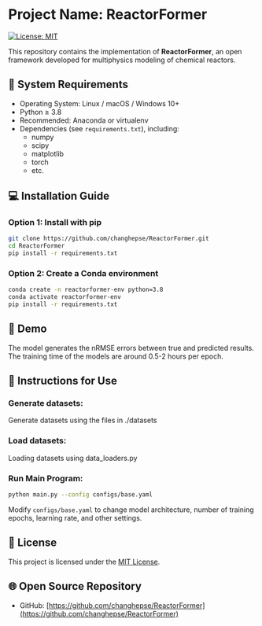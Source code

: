 # Project Name: ReactorFormer

[![License: MIT](https://img.shields.io/badge/License-MIT-yellow.svg)](LICENSE)

This repository contains the implementation of **ReactorFormer**, an open framework developed for multiphysics modeling of chemical reactors.
## 🔧 System Requirements

- Operating System: Linux / macOS / Windows 10+
- Python ≥ 3.8
- Recommended: Anaconda or virtualenv
- Dependencies (see `requirements.txt`), including:
  - numpy
  - scipy
  - matplotlib
  - torch
  - etc.

## 💻 Installation Guide

### Option 1: Install with pip
```bash
git clone https://github.com/changhepse/ReactorFormer.git
cd ReactorFormer
pip install -r requirements.txt
```

### Option 2: Create a Conda environment
```bash
conda create -n reactorformer-env python=3.8
conda activate reactorformer-env
pip install -r requirements.txt
```

## 📘 Demo
The model generates the nRMSE errors between true and predicted results.
The training time of the models are around 0.5-2 hours per epoch.

## 📘 Instructions for Use

### Generate datasets:
Generate datasets using the files in ./datasets

### Load datasets:
Loading datasets using data_loaders.py

### Run Main Program:
```bash
python main.py --config configs/base.yaml
```

Modify `configs/base.yaml` to change model architecture, number of training epochs, learning rate, and other settings.


## 📄 License

This project is licensed under the [MIT License](LICENSE).

## 🌐 Open Source Repository

- GitHub: [https://github.com/changhepse/ReactorFormer](https://github.com/changhepse/ReactorFormer)
